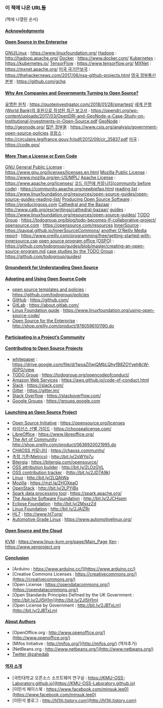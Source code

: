 ﻿### 이 책에 나온 URL들

(책에 나열된 순서)

#### [Acknowledgments](acknowledgments.md)

#### [Open Source in the Enterprise](03-open-source-in-the-enteprise.md)


[GNU/Linux](https://www.linuxfoundation.org/) : https://www.linuxfoundation.org/
[Hadoop](http://hadoop.apache.org/) : http://hadoop.apache.org/
[Docker](https://www.docker.com/) : https://www.docker.com/
[Kubernetes](https://kubernetes.io/) : https://kubernetes.io/
[TensorFlow](https://www.tensorflow.org/) : https://www.tensorflow.org/
[MXNet](https://mxnet.apache.org/) : https://mxnet.apache.org/
[미국 국가안보국](https://thehackernews.com/2017/06/nsa-github-projects.html) : https://thehackernews.com/2017/06/nsa-github-projects.html
[영국 정부통신본부](https://github.com/gchq) : https://github.com/gchq

#### [Why Are Companies and Governments Turning to Open Source?](04-why-are-companies-and-governments-turning-to-open-source.md)

[유명한 원칙](https://quoteinvestigator.com/2018/01/28/smartest/) : https://quoteinvestigator.com/2018/01/28/smartest/
[세계 은행(World Bank)의 후원으로 작성된 최근 보고서](https://opendri.org/wp-content/uploads/2017/03/OpenDRI-and-GeoNode-a-Case-Study-on-Institutional-Investments-in-Open-Source.pdf) : https://opendri.org/wp-content/uploads/2017/03/OpenDRI-and-GeoNode-a-Case-Study-on-Institutional-Investments-in-Open-Source.pdf
[GeoNode](http://geonode.org/) : http://geonode.org/
[많은 정부들](https://www.csis.org/analysis/government-open-source-policies) : https://www.csis.org/analysis/government-open-source-policies
[프랑스](http://circulaire.legifrance.gouv.fr/pdf/2012/09/cir_35837.pdf) : http://circulaire.legifrance.gouv.fr/pdf/2012/09/cir_35837.pdf
[미국](https://code.gov/) : https://code.gov/

#### [More Than a License or Even Code](05-more-than-a-license-or-even-code.md)

[GNU General Public License](https://www.gnu.org/licenses/licenses.en.html) : https://www.gnu.org/licenses/licenses.en.html
[Mozilla Public License](https://www.mozilla.org/en-US/MPL/) : https://www.mozilla.org/en-US/MPL/
[Apache License](https://www.apache.org/licenses/) : https://www.apache.org/licenses/
[코드 이전에 커뮤니티(community before code)](https://community.apache.org/newbiefaq.html) : https://community.apache.org/newbiefaq.html
[reading list](https://www.linuxfoundation.org/resources/open-source-guides/open-source-guides-reading-list/) : https://www.linuxfoundation.org/resources/open-source-guides/open-source-guides-reading-list/
[Producing Open Source Software](https://producingoss.com) : https://producingoss.com
[Cathedral and the Bazaar](http://www.catb.org/esr/writings/cathedral-bazaar/) : http://www.catb.org/esr/writings/cathedral-bazaar/
[guides](https://www.linuxfoundation.org/resources/open-source-guides/) : https://www.linuxfoundation.org/resources/open-source-guides/
[TODO Group](https://todogroup.org/blog/todo-becomes-lf-collaborative-project/) : https://todogroup.org/blog/todo-becomes-lf-collaborative-project/
[opensource.com](https://opensource.com/resources) : https://opensource.com/resources
[InnerSource](https://paypal.github.io/InnerSourceCommons/) : https://paypal.github.io/InnerSourceCommons/
[another O’Reilly Media report](https://www.oreilly.com/programming/free/getting-started-with-innersource.csp) : https://www.oreilly.com/programming/free/getting-started-with-innersource.csp
[open source program office (OSPO)](https://github.com/todogroup/guides/blob/master/creating-an-open-source-program.md) : https://github.com/todogroup/guides/blob/master/creating-an-open-source-program.md
[case studies by the TODO Group](https://github.com/todogroup/guides) : https://github.com/todogroup/guides)

#### [Groundwork for Understanding Open Source](06-groundworks-for-understanding-open-source.md)

#### [Adopting and Using Open Source Code](07-adopting-and-using-open-source-code.md)

* [open source templates and policies](https://github.com/todogroup/policies) : https://github.com/todogroup/policies
* [GitHub](https://github.com/) : https://github.com/
* [GitLab](https://about.gitlab.com/) : https://about.gitlab.com/
* [Linux Foundation guide](https://www.linuxfoundation.org/using-open-source-code/) : https://www.linuxfoundation.org/using-open-source-code/
* [Open Source for the Enterprise](http://shop.oreilly.com/product/9780596101190.do) : http://shop.oreilly.com/product/9780596101190.do

#### [Participating in a Project’s Community](08-participating-in-a-projects-community.md)

#### [Contributing to Open Source Projects](09-contributing-to-open-source-project.md)

* [whitepaper](https://drive.google.com/file/d/1woaZ0wjQMbLQhyfB8ZOYveh8cW-jlDPG/view) : https://drive.google.com/file/d/1woaZ0wjQMbLQhyfB8ZOYveh8cW-jlDPG/view
* [TODO Group](https://todogroup.org/opencodeofconduct/) : https://todogroup.org/opencodeofconduct/
* [Amazon Web Services](https://aws.github.io/code-of-conduct.html) : https://aws.github.io/code-of-conduct.html
* [Slack](https://slack.com/) : https://slack.com/
* [Gitter](https://gitter.im/) : https://gitter.im/
* [Stack Overflow](https://stackoverflow.com/) : https://stackoverflow.com/
* [Google Groups](https://groups.google.com) : https://groups.google.com

#### [Launching an Open Source Project](10-launching-an-open-source-project.md)

* [Open Source Initiative](https://opensource.org/licenses) : https://opensource.org/licenses
* [라이선스 선별 가이드](https://choosealicense.com/) : https://choosealicense.com/
* [LibreOffice](https://www.libreoffice.org/) : https://www.libreoffice.org/
* [The Art of Community](http://shop.oreilly.com/product/0636920021995.do) : http://shop.oreilly.com/product/0636920021995.do
* [CHAOSS 커뮤니티](https://chaoss.community/) : https://chaoss.community/
* [측정 기준(Metrics)](http://bit.ly/2sWYq7u) : http://bit.ly/2sWYq7u
* [Bitergia](https://bitergia.com/opensource/) : https://bitergia.com/opensource/
* [OSS attribution builder](http://bit.ly/2LOzGVL) : http://bit.ly/2LOzGVL
* [OSS contribution tracker](http://bit.ly/2JDTA9k) : (http://bit.ly/2JDTA9k)
* [Linux](http://bit.ly/2LQAtWa) : http://bit.ly/2LQAtWa
* [Mozilla](https://mzl.la/2HOXeaO) : https://mzl.la/2HOXeaO
* [OpenStack](http://bit.ly/2LPYjBx) : http://bit.ly/2LPYjBx
* [Spark data processing tool](https://spark.apache.org/) : https://spark.apache.org/
* [The Apache Software Foundation](http://bit.ly/2JCHspm) : http://bit.ly/2JCHspm
* [Eclipse Foundation](http://bit.ly/2MsxzZd) : http://bit.ly/2MsxzZd
* [Linux Foundation](http://bit.ly/2JAiZRr) : http://bit.ly/2JAiZRr
* [HL7](http://www.hl7.org/) : http://www.hl7.org/
* [Automotive Grade Linux](https://www.automotivelinux.org/) : https://www.automotivelinux.org/

#### [Open Source and the Cloud](11-open-source-and-the-cloud.md)

[KVM](https://www.linux-kvm.org/page/Main_Page) : https://www.linux-kvm.org/page/Main_Page
[Xen](https://www.xenproject.org) : https://www.xenproject.org

#### [Conclusion](conclusion.md)

* [Arduino : https://www.arduino.cc/](https://www.arduino.cc/)
* [Creative Commons Licenses : https://creativecommons.org/](https://creativecommons.org/)
* [Open License : https://opendatacommons.org/](https://opendatacommons.org/)
* [Open Standards Principles Defined by the UK Government : http://bit.ly/2JI5H1m](http://bit.ly/2JI5H1m)
* [Open License by Government : http://bit.ly/2JBTxLm](http://bit.ly/2JBTxLm)

#### [About Authors](authors.md)
* [OpenOffice.org : http://www.openoffice.org/](http://www.openoffice.org/)
* [Mifos Initiative : http://mifos.org/](http://mifos.org/) (역자추가)
* [NetBeans.org : http://www.netbeans.org/](http://www.netbeans.org/)
* [Twitter @zahedab](https://twitter.com/zahedab)

#### [역자 소개](translators.md)
* [국민대학교 오픈소스 소프트웨어 연구실 : https://KMU-OSS-Laboratory.github.io](https://KMU-OSS-Laboratory.github.io)
* [이민석 페이스북 : https://www.facebook.com/minsuk.lee0](https://www.facebook.com/minsuk.lee0)
* [이민석 블로그 : http://hl1itj.tistory.com](http://hl1itj.tistory.com)

